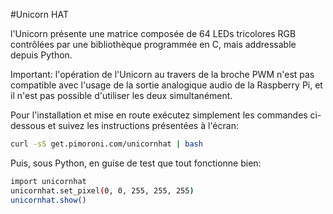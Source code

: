 <!--
---
name: Unicorn HAT
description: une matrice 8x8 de LEDs RGB
pincount: 40
pin:
  '12':
    name: données
    direction: output
    mode: pwm
    active: high
    description: WS2812 Data
-->
#Unicorn HAT

l'Unicorn présente une matrice composée de 64 LEDs tricolores RGB contrôlées par une bibliothèque programmée en C, mais addressable depuis Python.

Important: l'opération de l'Unicorn au travers de la broche PWM n'est pas compatible avec l'usage de la sortie analogique audio de la Raspberry Pi, et il n'est pas possible d'utiliser les deux simultanément.

Pour l'installation et mise en route exécutez simplement les commandes ci-dessous et suivez les instructions présentées à l'écran:

```bash
curl -sS get.pimoroni.com/unicornhat | bash
```

Puis, sous Python, en guise de test que tout fonctionne bien:

```bash
import unicornhat
unicornhat.set_pixel(0, 0, 255, 255, 255)
unicornhat.show()
```
